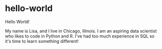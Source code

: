 # hello-world

Hello World!

My name is Lisa, and I live in Chicago, Illinois.  I am an aspiring data scientist who likes to code in Python and R.
I've had too much experience in SQL so it's time to learn something different!

